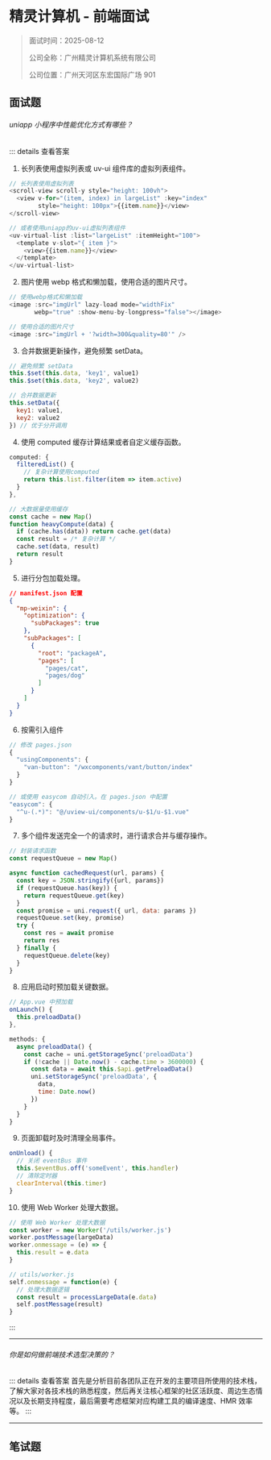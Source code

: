 # 精灵计算机 - 前端面试

> 面试时间：2025-08-12
>
> 公司全称：广州精灵计算机系统有限公司
>
> 公司位置：广州天河区东宏国际广场 901

## 面试题

###### uniapp 小程序中性能优化方式有哪些？

::: details 查看答案
1. 长列表使用虚拟列表或 uv-ui 组件库的虚拟列表组件。
```javascript
// 长列表使用虚拟列表
<scroll-view scroll-y style="height: 100vh">
  <view v-for="(item, index) in largeList" :key="index" 
        style="height: 100px">{{item.name}}</view>
</scroll-view>

// 或者使用uniapp的uv-ui虚拟列表组件
<uv-virtual-list :list="largeList" :itemHeight="100">
  <template v-slot="{ item }">
    <view>{{item.name}}</view>
  </template>
</uv-virtual-list>
```

2. 图片使用 webp 格式和懒加载，使用合适的图片尺寸。
```javascript
// 使用webp格式和懒加载
<image :src="imgUrl" lazy-load mode="widthFix" 
       webp="true" :show-menu-by-longpress="false"></image>

// 使用合适的图片尺寸
<image :src="imgUrl + '?width=300&quality=80'" />
```

3. 合并数据更新操作，避免频繁 setData。
```javascript
// 避免频繁 setData
this.$set(this.data, 'key1', value1) 
this.$set(this.data, 'key2', value2) 

// 合并数据更新
this.setData({
  key1: value1,
  key2: value2
}) // 优于分开调用
```

4. 使用 computed 缓存计算结果或者自定义缓存函数。
```javascript
computed: {
  filteredList() {
    // 复杂计算使用computed
    return this.list.filter(item => item.active)
  }
},

// 大数据量使用缓存
const cache = new Map()
function heavyCompute(data) {
  if (cache.has(data)) return cache.get(data)
  const result = /* 复杂计算 */
  cache.set(data, result)
  return result
}
```

5. 进行分包加载处理。
```json
// manifest.json 配置
{
  "mp-weixin": {
    "optimization": {
      "subPackages": true
    },
    "subPackages": [
      {
        "root": "packageA",
        "pages": [
          "pages/cat",
          "pages/dog"
        ]
      }
    ]
  }
}
```

6. 按需引入组件
```javascript
// 修改 pages.json
{
  "usingComponents": {
    "van-button": "/wxcomponents/vant/button/index"
  }
}

// 或使用 easycom 自动引入。在 pages.json 中配置
"easycom": {
  "^u-(.*)": "@/uview-ui/components/u-$1/u-$1.vue"
}
```

7. 多个组件发送完全一个的请求时，进行请求合并与缓存操作。
```javascript
// 封装请求函数
const requestQueue = new Map()

async function cachedRequest(url, params) {
  const key = JSON.stringify({url, params})
  if (requestQueue.has(key)) {
    return requestQueue.get(key)
  }
  const promise = uni.request({ url, data: params })
  requestQueue.set(key, promise)
  try {
    const res = await promise
    return res
  } finally {
    requestQueue.delete(key)
  }
}
```

8. 应用启动时预加载关键数据。
```javascript
// App.vue 中预加载
onLaunch() {
  this.preloadData()
},

methods: {
  async preloadData() {
    const cache = uni.getStorageSync('preloadData')
    if (!cache || Date.now() - cache.time > 3600000) {
      const data = await this.$api.getPreloadData()
      uni.setStorageSync('preloadData', {
        data,
        time: Date.now()
      })
    }
  }
}
```

9. 页面卸载时及时清理全局事件。
```javascript
onUnload() {
  // 关闭 eventBus 事件
  this.$eventBus.off('someEvent', this.handler)
  // 清除定时器
  clearInterval(this.timer)
}
```

10. 使用 Web Worker 处理大数据。
```javascript
// 使用 Web Worker 处理大数据
const worker = new Worker('/utils/worker.js')
worker.postMessage(largeData)
worker.onmessage = (e) => {
  this.result = e.data
}

// utils/worker.js
self.onmessage = function(e) {
  // 处理大数据逻辑
  const result = processLargeData(e.data)
  self.postMessage(result)
}
```
:::

---

###### 你是如何做前端技术选型决策的？

::: details 查看答案
首先是分析目前各团队正在开发的主要项目所使用的技术栈，了解大家对各技术栈的熟悉程度，然后再关注核心框架的社区活跃度、周边生态情况以及长期支持程度，最后需要考虑框架对应构建工具的编译速度、HMR 效率等。
:::

---



## 笔试题
